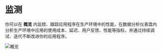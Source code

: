 # 监测

你可以在 **概览** 内监控、跟踪应用程序在生产环境中的性能，在数据分析仪表盘内分析生产环境中应用的使用成本、延迟、用户反馈、性能等指标，并通过持续调试、迭代不断改进你的应用程序。

![概览](https://assets-docs.dify.ai/dify-enterprise-mintlify/zh_CN/guides/monitoring/45c8580f167e27c9e26784b5426987d0.png)
